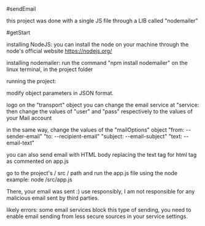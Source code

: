 #sendEmail

this project was done with a single JS file through a LIB called "nodemailer"

#getStart

installing NodeJS:
you can install the node on your machine through the node's official website
https://nodejs.org/

installing nodemailer:
run the command "npm install nodemailer" on the linux terminal, in the project folder

running the project:

modify object parameters in JSON format.

logo on the "transport" object
you can change the email service at "service: <your email service>
then change the values ​​of "user" and "pass" respectively to the values ​​of your Mail account

in the same way, change the values ​​of the "mailOptions" object
"from: --sender-email"
"to: --recipient-email"
"subject: --email-subject"
"text: --email-text"

you can also send email with HTML body replacing the text tag for html tag as commented on app.js

go to the project's / src / path and run the app.js file using the node
example: node /src/app.js

There, your email was sent :)
use responsibly, I am not responsible for any malicious email sent by third parties.

likely errors:
some email services block this type of sending, you need to enable email sending from less secure sources in your service settings.
